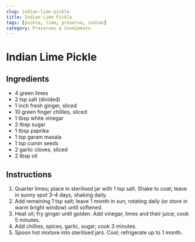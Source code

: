 ```yaml
---
slug: indian-lime-pickle
title: Indian Lime Pickle
tags: [pickle, lime, preserve, indian]
category: Preserves & Condiments
---
```


# Indian Lime Pickle

## Ingredients

- 4 green limes
- 2 tsp salt (divided)
- 1 inch fresh ginger, sliced
- 10 green finger chillies, sliced
- 1 tbsp white vinegar
- 2 tbsp sugar
- 1 tbsp paprika
- 1 tsp garam masala
- 1 tsp cumin seeds
- 2 garlic cloves, sliced
- 2 tbsp oil

## Instructions

1. Quarter limes; place in sterilised jar with 1 tsp salt. Shake to coat; leave in sunny spot 3–4 days, shaking daily.
2. Add remaining 1 tsp salt; leave 1 month in sun, rotating daily (or store in warm bright window) until softened.
3. Heat oil; fry ginger until golden. Add vinegar, limes and their juice; cook 5 minutes.
4. Add chillies, spices, garlic, sugar; cook 3 minutes.
5. Spoon hot mixture into sterilised jars. Cool; refrigerate up to 1 month.

